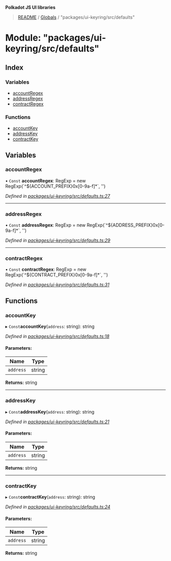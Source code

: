 **Polkadot JS UI libraries**

> [README](../README.md) / [Globals](../globals.md) / "packages/ui-keyring/src/defaults"

# Module: "packages/ui-keyring/src/defaults"

## Index

### Variables

* [accountRegex](_packages_ui_keyring_src_defaults_.md#accountregex)
* [addressRegex](_packages_ui_keyring_src_defaults_.md#addressregex)
* [contractRegex](_packages_ui_keyring_src_defaults_.md#contractregex)

### Functions

* [accountKey](_packages_ui_keyring_src_defaults_.md#accountkey)
* [addressKey](_packages_ui_keyring_src_defaults_.md#addresskey)
* [contractKey](_packages_ui_keyring_src_defaults_.md#contractkey)

## Variables

### accountRegex

• `Const` **accountRegex**: RegExp = new RegExp(\`^${ACCOUNT\_PREFIX}0x[0-9a-f]*\`, '')

*Defined in [packages/ui-keyring/src/defaults.ts:27](https://github.com/polkadot-js/ui/blob/1833b1a2/packages/ui-keyring/src/defaults.ts#L27)*

___

### addressRegex

• `Const` **addressRegex**: RegExp = new RegExp(\`^${ADDRESS\_PREFIX}0x[0-9a-f]*\`, '')

*Defined in [packages/ui-keyring/src/defaults.ts:29](https://github.com/polkadot-js/ui/blob/1833b1a2/packages/ui-keyring/src/defaults.ts#L29)*

___

### contractRegex

• `Const` **contractRegex**: RegExp = new RegExp(\`^${CONTRACT\_PREFIX}0x[0-9a-f]*\`, '')

*Defined in [packages/ui-keyring/src/defaults.ts:31](https://github.com/polkadot-js/ui/blob/1833b1a2/packages/ui-keyring/src/defaults.ts#L31)*

## Functions

### accountKey

▸ `Const`**accountKey**(`address`: string): string

*Defined in [packages/ui-keyring/src/defaults.ts:18](https://github.com/polkadot-js/ui/blob/1833b1a2/packages/ui-keyring/src/defaults.ts#L18)*

#### Parameters:

Name | Type |
------ | ------ |
`address` | string |

**Returns:** string

___

### addressKey

▸ `Const`**addressKey**(`address`: string): string

*Defined in [packages/ui-keyring/src/defaults.ts:21](https://github.com/polkadot-js/ui/blob/1833b1a2/packages/ui-keyring/src/defaults.ts#L21)*

#### Parameters:

Name | Type |
------ | ------ |
`address` | string |

**Returns:** string

___

### contractKey

▸ `Const`**contractKey**(`address`: string): string

*Defined in [packages/ui-keyring/src/defaults.ts:24](https://github.com/polkadot-js/ui/blob/1833b1a2/packages/ui-keyring/src/defaults.ts#L24)*

#### Parameters:

Name | Type |
------ | ------ |
`address` | string |

**Returns:** string
